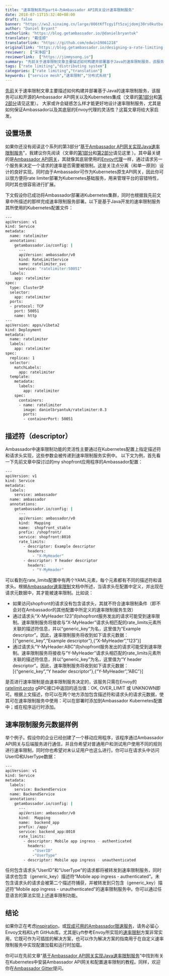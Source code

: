 ```yaml
---
title: "速率限制系列part4—为Ambassador API网关设计速率限制服务"
date: 2018-07-11T15:32:40+08:00
draft: false
banner: "https://ws2.sinaimg.cn/large/006tKfTcgy1ft5zajjdomj30rs0kutbu.jpg"
author: "Daniel Bryant"
authorlink: "https://blog.getambassador.io/@danielbryantuk"
translator: "戴佳顺"
translatorlink: "https://github.com/edwin19861218"
originallink: "https://blog.getambassador.io/designing-a-rate-limiting-service-for-ambassador-f460e9fabedb"
reviewer:  ["宋净超"]
reviewerlink:  ["https://jimmysong.io"]
summary: "先前关于速率限制文章主要描述如何构建并部署基于Java的速率限制服务，该服务可以和开源的Ambassador API网关以及Kubernetes集成。 大家或许会疑惑怎么样才能更好地设计速率限制服务，尤其是如何保证Ambassador以及其底层的Envoy代理的灵活性？这篇文章将给大家启发。"
tags: ["rate limiting","distributing system"]
categories: ["rate limiting","translation"]
keywords: ["service mesh","速率限制","分布式系统"]
---
```


[先前](https://blog.getambassador.io/rate-limiting-a-useful-tool-with-distributed-systems-6be2b1a4f5f4)关于速率限制文章主要描述如何构建并部署基于Java的速率限制服务，该服务可以和开源的Ambassador API网关以及Kubernetes集成（文章的[第1部分](/blog/rate-limiting-a-useful-tool-with-distributed-systems-part1)和[第2部分](/blog/rate-limiting-for-api-gateway-daniel-bryant-part2)请见这里）。 大家或许会疑惑怎么样才能更好地设计速率限制服务，尤其是如何保证Ambassador以及其底层的Envoy代理的灵活性？这篇文章将给大家启发。

## 设置场景

如果你还没有阅读这个系列的第3部分“[基于Ambassador API网关实现Java速率限制服务](/blog/implementing-a-java-rate-limiting-service-for-the-ambassador-api-gateway-part3)”，我建议你先阅读（文章的[第1部分](/blog/rate-limiting-a-useful-tool-with-distributed-systems-part1)和[第2部分](/blog/rate-limiting-for-api-gateway-daniel-bryant-part2)请见这里 ）。其中最关键的是[Ambassador API网关](https://www.getambassador.io/reference/services/rate-limit-service)，其就像其底层使用的[Envoy代理](https://www.envoyproxy.io/docs/envoy/latest/api-v1/route_config/rate_limits)一样，通过请求另一个服务来决定一个请求的速率是否需要被限制。这是关注点分离（和单一原则）设计的良好实现。同时由于Ambassador可作为Kubernetes原生API网关，因此你可以很方便将rate limiter部署为Kubernetes基础服务，用来管理平台的容错特性，同时其也很容易进行扩展。

下文假设你已成功将Ambassador部署进Kubernetes集群，同时也根据我先前文章中所描述的那样完成速率限制服务部署。以下是基于Java开发的速率限制服务其所使用的Kubernetes配置文件：

```bash
---
apiVersion: v1
kind: Service
metadata:
  name: ratelimiter
  annotations:
    getambassador.io/config: |
      ---
      apiVersion: ambassador/v0
      kind: RateLimitService
      name: ratelimiter_svc
      service: "ratelimiter:50051"
  labels:
    app: ratelimiter
spec:
  type: ClusterIP
  selector:
    app: ratelimiter
  ports:
  - protocol: TCP
    port: 50051
    name: http
---
apiVersion: apps/v1beta2
kind: Deployment
metadata:
  name: ratelimiter
  labels:
    app: ratelimiter
spec:
  replicas: 1
  selector:
    matchLabels:
      app: ratelimiter
  template:
    metadata:
      labels:
        app: ratelimiter
    spec:
      containers:
      - name: ratelimiter
        image: danielbryantuk/ratelimiter:0.3
        ports:
        - containerPort: 50051
```

## 描述符（descriptor）

Ambassador中速率限制功能的灵活性主要通过在Kubernetes配置上指定描述符和请求头实现，这些参数会被传递到速率限制服务实例中。 以下文为例，首先看一下先前文章中探讨过的my shopfront应用程序的Ambassador配置：

```bash
---
apiVersion: v1
kind: Service
metadata:
  labels:
    service: ambassador
  name: ambassador
  annotations:
    getambassador.io/config: |
      ---
      apiVersion: ambassador/v0
      kind:  Mapping
      name:  shopfront_stable
      prefix: /shopfront/
      service: shopfront:8010
      rate_limits:
        - descriptor: Example descriptor
          headers:
            - "X-MyHeader"
        - descriptor: Y header descriptor
          headers:
            - "Y-MyHeader"
```

可以看到在rate_limits配置中有两个YAML元素，每个元素都有不同的描述符和请求头。根据[Ambassador速率限制](https://www.getambassador.io/user-guide/rate-limiting-tutorial#2-configure-ambassador-mappings)文档中所述，当请求头在配置中定义，并出现在请求元数据中，其才能被速率限制。比如说：

- 如果访问shopfront的请求没有包含请求头，其就不符合速率限制条件（即不会对在Ambassador的其他配置中所定义的速率限制服务生效）
- 通过请求头“X-MyHeader:123”向shopfront服务发出的请求可能受到速率限制。速率限制服务将接收与“X-MyHeader”请求头相匹配的rate_limits元素所关联的描述符信息，并以“generic_key”为名，这里值为“Example descriptor”。因此，速率限制服务将收到如下请求元数据：[{“generic_key”,“Example descriptor”},{“X-MyHeader”,”123”}]
- 通过请求头“Y-MyHeader:ABC”向shopfront服务发出的请求可能受到速率限制。速率限制服务将接收与“Y-MyHeader”请求头相匹配的rate_limits元素所关联的描述符信息，并以“generic_key”为名，这里值为“Y header descriptor”。因此，速率限制服务将收到如下请求元数据：[{“generic_key”,“Y header descriptor”},{“Y-MyHeader”,”ABC”}]

是否进行速率限制是由速率限制服务决定的，该服务只需在Envoy的[ratelimit.proto](https://github.com/envoyproxy/envoy/blob/master/source/common/ratelimit/ratelimit.proto) gRPC接口中返回的适当值：OK, OVER_LIMIT 或 UNKNOWN即可。根据上文描述，你可以在两个地方添加包含描述符和请求头的请求元数据，使其可在速率限制服务中使用：可以在部署时添加到Ambassador Kubernetes配置中；或在程序运行时添加。

## 速率限制服务元数据样例

举个例子。假设你的企业已经创建了一个移动应用程序，该程序通过Ambassador API网关与后端服务进行通信，并且你希望对普通用户和测试用户使用不同的规则进行速率限制，同时你也希望对未认证用户也这么进行。你可以在请求头中访问UserID和UserType数据：

```bash
---
apiVersion: v1
kind: Service
metadata:
  labels:
    service: BackendService
  name: BackendService
  annotations:
    getambassador.io/config: |
      ---
      apiVersion: ambassador/v0
      kind:  Mapping
      name:  backend_app
      prefix: /app/
      service: backend_app:8010
      rate_limits:
        - descriptor: Mobile app ingress - authenticated
          headers:
            -"UserID"
            -"UserType"
        - descriptor: Mobile app ingress - unauthenticated
```

任何包含请求头“UserID”和“UserType”的请求都将被转发到速率限制服务，同时请求也包含（generic_key）描述符“Mobile app ingress - authenticated”。未包含请求头的请求会被第二个描述符捕获，并被转发到只包含（generic_key）描述符“Mobile app ingress - unauthenticated”的速率限制服务中。你可以通过任意语言的算法实现上述速率限制功能。

## 结论

如果你正在考虑[inspiration](https://eng.lyft.com/announcing-ratelimit-c2e8f3182555)，或[现成可用的Ambassador限速服务](https://github.com/lyft/ratelimit)，请务必留心Envoy文档和Lyft GitHub库。尤其是Lyft参考Envoy所实现的[速率限制](https://github.com/lyft/ratelimit)方案非常实用，它既可作为可插拔的解决方案，也可以作为解决方案的指南用于在自定义速率限制服务中实现配置加载和运行时加载。

你可以在先前文章“[基于Ambassador API网关实现Java速率限制服务](https://blog.getambassador.io/implementing-a-java-rate-limiting-service-for-the-ambassador-api-gateway-e09d542455da)”中找到有关在Kubernetes中安装Ambassador API网关和配置速率限制的教程。同样，欢迎你在[Ambassador Gitter](https://gitter.im/datawire/ambassador)提问。